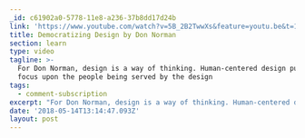 ```yaml
---
_id: c61902a0-5778-11e8-a236-37b8dd17d24b
link: 'https://www.youtube.com/watch?v=5B_2B2TwwXs&feature=youtu.be&t=18m33s'
title: Democratizing Design by Don Norman
section: learn
type: video
tagline: >-
  For Don Norman, design is a way of thinking. Human-centered design puts the
  focus upon the people being served by the design
tags:
  - comment-subscription
excerpt: "For Don Norman, design is a way of thinking. Human-centered design puts the focus upon the people being served by the design. This means that the underlying issues are being addressed, and recognizes that all important human problems are part of complex sociotechnical systems. He is a firm believer in observing, thinking, and then designing by continual tests and refinements of the ideas.\r\n\r\nNorman's current challenge is to use these principles to democratize design, making this approach to important issues available to everyone. The goal is to empower everyone globally by providing them with the resources to help themselves. These resources would include modular education--available just when needed-- toolkits, modules of appropriate technology, items that people from different cultures, with differential access to infrastructure can use and modify, the better to fit their needs. All modifications go back into the general open source repository of tools and knowledge modules, continually expanding the range and utility. Community networks will help groups share knowledge.\r\n\r\nThis is a huge, exciting challenge requiring resources from across the university, the country, and the world. Even if some problems remain unsolved, we would leave behind a better educated populace, who have available ever-improving toolkits, technological aids, and the knowledge of how to apply their new capabilities. Our legacy will be in the empowerment of societies."
date: '2018-05-14T13:14:47.093Z'
layout: post
---
```

 
